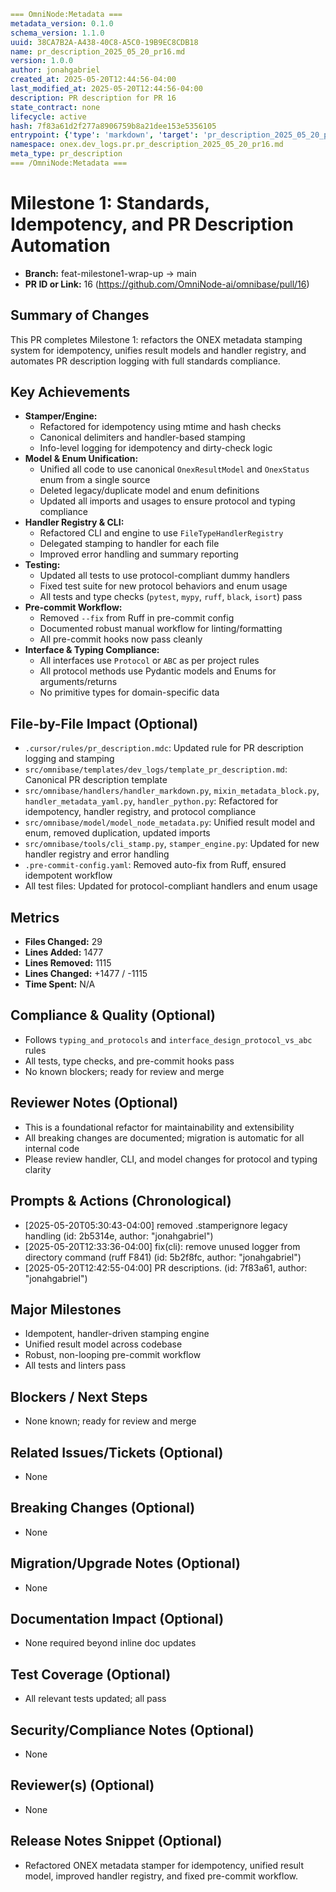 <!-- === OmniNode:Metadata ===
metadata_version: 0.1.0
protocol_version: 1.1.0
owner: OmniNode Team
copyright: OmniNode Team
schema_version: 1.1.0
name: pr_description_2025_05_20_pr16.md
version: 1.0.0
uuid: a15e8266-1571-4823-b3b5-8a723b7ed4b3
author: OmniNode Team
created_at: 2025-05-28T12:40:26.070815
last_modified_at: 2025-05-28T17:20:04.573514
description: Stamped by ONEX
state_contract: state_contract://default
lifecycle: active
hash: 6d3ff8290b963cb807bb0545a2483fee96eac13408229e7a5cdcd20e2dc3525a
entrypoint: python@pr_description_2025_05_20_pr16.md
runtime_language_hint: python>=3.11
namespace: omnibase.stamped.pr_description_2025_05_20_pr16
meta_type: tool
<!-- === /OmniNode:Metadata === -->


```yaml
=== OmniNode:Metadata ===
metadata_version: 0.1.0
schema_version: 1.1.0
uuid: 38CA7B2A-A438-40C8-A5C0-19B9EC8CDB18
name: pr_description_2025_05_20_pr16.md
version: 1.0.0
author: jonahgabriel
created_at: 2025-05-20T12:44:56-04:00
last_modified_at: 2025-05-20T12:44:56-04:00
description: PR description for PR 16
state_contract: none
lifecycle: active
hash: 7f83a61d2f277a8906759b8a21dee153e5356105
entrypoint: {'type': 'markdown', 'target': 'pr_description_2025_05_20_pr16.md'}
namespace: onex.dev_logs.pr.pr_description_2025_05_20_pr16.md
meta_type: pr_description
=== /OmniNode:Metadata ===
```

# Milestone 1: Standards, Idempotency, and PR Description Automation

- **Branch:** feat-milestone1-wrap-up → main
- **PR ID or Link:** 16 (https://github.com/OmniNode-ai/omnibase/pull/16)

## Summary of Changes
This PR completes Milestone 1: refactors the ONEX metadata stamping system for idempotency, unifies result models and handler registry, and automates PR description logging with full standards compliance.

## Key Achievements
- **Stamper/Engine:**
  - Refactored for idempotency using mtime and hash checks
  - Canonical delimiters and handler-based stamping
  - Info-level logging for idempotency and dirty-check logic
- **Model & Enum Unification:**
  - Unified all code to use canonical `OnexResultModel` and `OnexStatus` enum from a single source
  - Deleted legacy/duplicate model and enum definitions
  - Updated all imports and usages to ensure protocol and typing compliance
- **Handler Registry & CLI:**
  - Refactored CLI and engine to use `FileTypeHandlerRegistry`
  - Delegated stamping to handler for each file
  - Improved error handling and summary reporting
- **Testing:**
  - Updated all tests to use protocol-compliant dummy handlers
  - Fixed test suite for new protocol behaviors and enum usage
  - All tests and type checks (`pytest`, `mypy`, `ruff`, `black`, `isort`) pass
- **Pre-commit Workflow:**
  - Removed `--fix` from Ruff in pre-commit config
  - Documented robust manual workflow for linting/formatting
  - All pre-commit hooks now pass cleanly
- **Interface & Typing Compliance:**
  - All interfaces use `Protocol` or `ABC` as per project rules
  - All protocol methods use Pydantic models and Enums for arguments/returns
  - No primitive types for domain-specific data

## File-by-File Impact (Optional)
- `.cursor/rules/pr_description.mdc`: Updated rule for PR description logging and stamping
- `src/omnibase/templates/dev_logs/template_pr_description.md`: Canonical PR description template
- `src/omnibase/handlers/handler_markdown.py`, `mixin_metadata_block.py`, `handler_metadata_yaml.py`, `handler_python.py`: Refactored for idempotency, handler registry, and protocol compliance
- `src/omnibase/model/model_node_metadata.py`: Unified result model and enum, removed duplication, updated imports
- `src/omnibase/tools/cli_stamp.py`, `stamper_engine.py`: Updated for new handler registry and error handling
- `.pre-commit-config.yaml`: Removed auto-fix from Ruff, ensured idempotent workflow
- All test files: Updated for protocol-compliant handlers and enum usage

## Metrics
- **Files Changed:** 29
- **Lines Added:** 1477
- **Lines Removed:** 1115
- **Lines Changed:** +1477 / -1115
- **Time Spent:** N/A

## Compliance & Quality (Optional)
- Follows `typing_and_protocols` and `interface_design_protocol_vs_abc` rules
- All tests, type checks, and pre-commit hooks pass
- No known blockers; ready for review and merge

## Reviewer Notes (Optional)
- This is a foundational refactor for maintainability and extensibility
- All breaking changes are documented; migration is automatic for all internal code
- Please review handler, CLI, and model changes for protocol and typing clarity

## Prompts & Actions (Chronological)
- [2025-05-20T05:30:43-04:00] removed .stamperignore legacy handling (id: 2b5314e, author: "jonahgabriel")
- [2025-05-20T12:33:36-04:00] fix(cli): remove unused logger from directory command (ruff F841) (id: 5b2f8fc, author: "jonahgabriel")
- [2025-05-20T12:42:55-04:00] PR descriptions. (id: 7f83a61, author: "jonahgabriel")

## Major Milestones
- Idempotent, handler-driven stamping engine
- Unified result model across codebase
- Robust, non-looping pre-commit workflow
- All tests and linters pass

## Blockers / Next Steps
- None known; ready for review and merge

## Related Issues/Tickets (Optional)
- None

## Breaking Changes (Optional)
- None

## Migration/Upgrade Notes (Optional)
- None

## Documentation Impact (Optional)
- None required beyond inline doc updates

## Test Coverage (Optional)
- All relevant tests updated; all pass

## Security/Compliance Notes (Optional)
- None

## Reviewer(s) (Optional)
- None

## Release Notes Snippet (Optional)
- Refactored ONEX metadata stamper for idempotency, unified result model, improved handler registry, and fixed pre-commit workflow.
